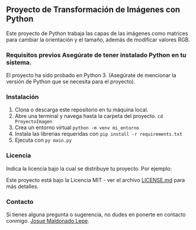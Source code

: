 ## Proyecto de Transformación de Imágenes con Python 

Este proyecto de Python trabaja las capas de las imágenes como matrices para cambiar la orientación y el tamaño, además de modificar valores RGB. 


### Requisitos previos Asegúrate de tener instalado Python en tu sistema. 
El proyecto ha sido probado en Python 3. (Asegúrate de mencionar la versión de Python que se necesita para el proyecto).
 
  ###   Instalación  
  1. Clona o descarga este repositorio en tu máquina local.
  2. Abre una terminal y navega hasta la carpeta del proyecto. `cd ProyectoImagen`
  3. Crea un entorno virtual   `python -m venv mi_entorno`
  4.  Instala las librerias requeridas con `pip install -r requirements.txt`
  5. Ejecuta con `py main.py`


### Licencia

Indica la licencia bajo la cual se distribuye tu proyecto. Por ejemplo:

Este proyecto está bajo la Licencia MIT - ver el archivo [LICENSE.md](https://chat.openai.com/LICENSE.md) para más detalles.

### Contacto

Si tienes alguna pregunta o sugerencia, no dudes en ponerte en contacto conmigo.
[Josue Maldonado Lepe](https://jos-mlp.github.io/).